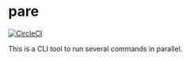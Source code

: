 # pare

[![CircleCI](https://circleci.com/gh/arschles/pare.svg?style=svg)](https://circleci.com/gh/arschles/pare)

This is a CLI tool to run several commands in parallel.
